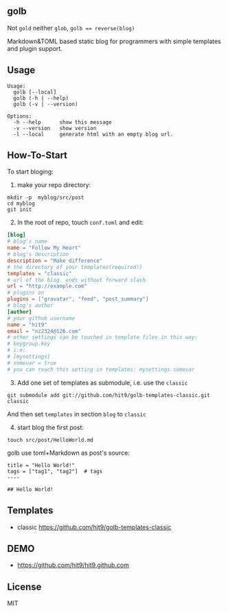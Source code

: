 golb
----

Not `gold` neither `glob`, `golb == reverse(blog)`

Markdown&TOML based static blog for programmers with simple templates and plugin support.

Usage
-----

```
Usage:
  golb [--local]
  golb (-h | --help)
  golb (-v | --version)

Options:
  -h --help      show this message
  -v --version   show version
  -l --local     generate html with an empty blog url.
```

How-To-Start
-------------

To start bloging:

1. make your repo directory:
```
mkdir -p  myblog/src/post
cd myblog
git init
```
2. In the root of repo, touch `conf.toml` and edit:
```toml
[blog]
# blog's name
name = "Follow My Heart"
# blog's description
description = "Make difference"
# the directory of your templates(required!)
templates = "classic"
# url of the blog. ends without forward slash
url = "http://example.com"
# plugins on
plugins = ["gravatar", "feed", "post_summary"]
# blog's author
[author]
# your github username
name = "hit9"
email = "nz2324@126.com"
# other settings can be touched in template files in this way:
# keygroup.key
# i.e:
# [mysettings]
# somevar = true
# you can reach this setting in templates: mysettings.somevar
```
3. Add one set of templates as submodule,  i.e. use the `classic`
```
git submodule add git://github.com/hit9/golb-templates-classic.git classic
```

And then set `templates` in section `blog` to `classic`


4. start blog the first post:
```
touch src/post/HelloWorld.md
```
golb use toml+Markdown as post's source:
```
title = "Hello World!"
tags = ["tag1", "tag2"]  # tags
----

## Hello World!
```

Templates
---------

* classic https://github.com/hit9/golb-templates-classic


DEMO
----

* https://github.com/hit9/hit9.github.com

License
-------

MIT
